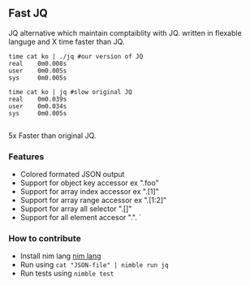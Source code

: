 ## Fast JQ

JQ alternative which maintain comptaiblity with JQ. written in flexable languge and X time faster than JQ.

```
time cat ko | ./jq #our version of JQ
real    0m0.008s
user    0m0.005s
sys     0m0.005s

time cat ko | jq #slow original JQ
real    0m0.039s
user    0m0.034s
sys     0m0.005s


```

5x Faster than original JQ.

### Features

- Colored formated JSON output
- Support for object key accessor ex ".foo"
- Support for array index accessor ex ".[1]"
- Support for array range accessor ex ".[1:2]"
- Support for array all selector ".[]"
- Support for all element accesor ".".
`
### How to contribute 

- Install nim lang [nim lang](https://nim-lang.org/install.html)
- Run using `cat "JSON-file" | nimble run jq`
- Run tests using `nimble test`
